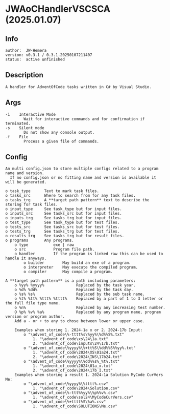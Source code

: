# JWAoCHandlerVSCSCA (2025.01.07)

## Info
	author:  JW-Hemera
	version: v0.3.1 / 0.3.1.20250107211407
	status:  active unfinished

## Description
	A handler for AdventOfCode tasks written in C# by Visual Studio.

## Args
	-i    Interactive Mode
	        Wait for interactive commands and for confirmation if terminated.
	-s    Silent mode
	        Do not show any console output.
	-f    File
	        Process a given file of commands.

## Config
	An multi config.json to store multiple configs related to a program name and version.
	  If no config.json or no fitting name and version is available it will be generated.

	o task_type      Text to mark task files.
	o tasks_src      Where to search from for any task files.
	o tasks_trg      A **target path pattern** text to describe the storing for task files.
	o input_type     See task_type but for input files.
	o inputs_src     See tasks_src but for input files.
	o inputs_trg     See tasks_trg but for input files.
	o test_type      See task_type but for test files.
	o tests_src      See tasks_src but for test files.
	o tests_trg      See tasks_trg but for test files.
	o results_trg    See tasks_trg but for result files.
	o programs       Any programs.
		o type           exe | raw    
		o src            Program file path.
		o handler        If the program is linked raw this can be used to handle it anyways.
			o builder        May build an exe of a program.
			o interpreter    May execute the compiled program.
			o compiler       May compile a program.

	A **target path pattern** is a path including parameters:
		o %yy% %yyyy%              Replaced by the task year.
		o %d% %dd%                 Replaced by the task day.
		o %s% %s%                  Replaced by the sub task name.
		o %t% %tt% %ttt% %tttt%    Replaced by a part of 1 to 3 letter or the full file type name.
		o %n%                      Replaced by any increasing test number.
		O %p% %v% %a%              Replaced by any program name, program version or program author.
		Add a - or + to any to chose between lower or upper case.

		Examples when storing 1. 2024-1a x or 2. 2024-17b Input:
			o "\advent_of_code\%-tttt%s\%yy%\%d%%S%.txt"
				1. "\advent_of_code\xs\24\1a.txt"
				2. "\advent_of_code\inputs\24\17b.txt"
			o "\advent_of_code\%yyyy%\%+tt%S\%dd%%S%%yy%.txt"
				1. "\advent_of_code\2024\XS\01a24.txt"
				2. "\advent_of_code\2024\INS\17b24.txt"
			o "\advent_of_code\%yyyy%\%dd%%s%_%t%.txt"
				1. "\advent_of_code\2024\01a_x.txt"
				2. "\advent_of_code\2024\17b_I.txt"
		Examples when storing a result 1. 2024-1a Solution MyCode CurVers Me:
			o "\advent_of_code\%yyyy%\%tttt%.csv"
				1. "\advent_of_code\2024\Solution.csv"
			o "\advent_of_code\%-ttt%%yy%\%p%%v%.csv"
				1. "\advent_of_code\sol24\MyCodeCurVers.csv"
			o "\advent_of_code\%+tttt%S\%a%.csv"
				1. "\advent_of_code\SOLUTIONS\Me.csv"
